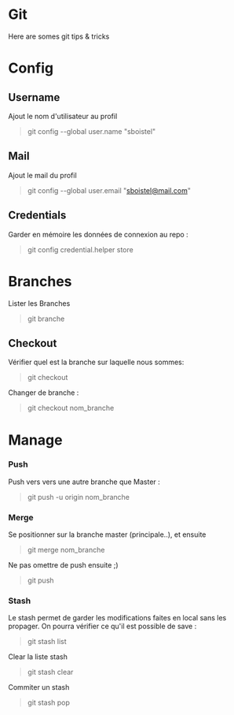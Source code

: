 # Git
Here are somes git tips & tricks

Config
======

Username
--------
Ajout le nom d'utilisateur au profil 
> git config --global user.name "sboistel"

Mail
----
Ajout le mail du profil 
> git config --global user.email "[sboistel@mail.com](mailto:sboistel@mail.com)"

Credentials
-----------
Garder en mémoire les données de connexion au repo : 
> git config credential.helper store

Branches
========
Lister les Branches 
> git branche

Checkout
--------
Vérifier quel est la branche sur laquelle nous sommes:
> git checkout

Changer de branche : 
> git checkout nom_branche

Manage
======

### Push
Push vers vers une autre branche que Master :
> git push -u origin nom_branche

### Merge
Se positionner sur la branche master (principale..), et ensuite
> git merge nom_branche

Ne pas omettre de push ensuite ;) 
> git push

### Stash
Le stash permet de garder les modifications faites en local sans les propager.
On pourra vérifier ce qu'il est possible de save :
> git stash list

Clear la liste stash 
> git stash clear

Commiter un stash 
> git stash pop

